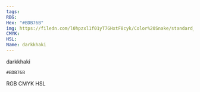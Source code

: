 ```yaml
---
tags:
RBG:
Hex: "#BDB76B"
img: https://filedn.com/l0hpzxl1f01yT7GHxtF8cyk/Color%20Snake/standard_csv_to_svg/%23/#BDB76B.svg
CMYK:
HSL:
Name: darkkhaki
---
```

darkkhaki
```palette
#BDB76B
```
RGB
CMYK
HSL